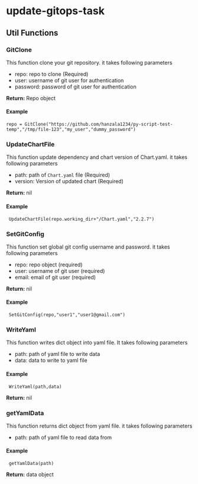 # update-gitops-task


## Util Functions

### GitClone

This function clone your git repository. it takes following parameters 

- repo: repo to clone (Required)
- user: username of git user for authentication
- password: password of git user for authentication

**Return:** Repo object

#### Example 
 ```
 repo = GitClone("https://github.com/hanzala1234/py-script-test-temp","/tmp/file-123","my_user","dummy_password")
```
### UpdateChartFile

This function update dependency and chart version of Chart.yaml. it takes following parameters

- path: path of ```Chart.yaml``` file (Required)
- version: Version of updated chart (Required)

**Return:** nil

#### Example
``` 
 UpdateChartFile(repo.working_dir+"/Chart.yaml","2.2.7")
```

### SetGitConfig

This function set global git config username and password. it takes following parameters

- repo: repo object (required)
- user: username of git user (required)
- email: email of git user (required)

**Return:** nil

#### Example
``` 
 SetGitConfig(repo,"user1","user1@gmail.com")
```

###  WriteYaml

This function writes dict object into yaml file. It takes following parameters

- path: path of yaml file to write data
- data: data to write to yaml file

#### Example
``` 
 WriteYaml(path,data)
```

**Return:**  nil 

### getYamlData

This function returns dict object from yaml file. it takes following parameters

- path: path of yaml file to read data from

#### Example
``` 
 getYamlData(path)
```

**Return:**  data object 
